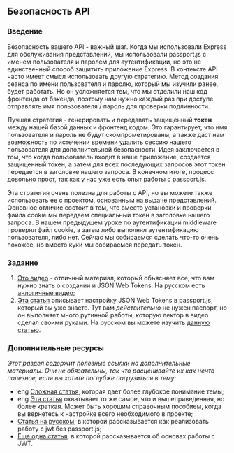 ## Безопасность API

### Введение

Безопасность вашего API - важный шаг. Когда мы использовали Express для обслуживания представлений, мы использовали passport.js с именем пользователя и паролем для аутентификации, но это не единственный способ защитить приложение Express. В контексте API часто имеет смысл использовать другую стратегию. Метод создания сеанса по имени пользователя и паролю, который мы изучили ранее, будет работать. Но он усложняется тем, что мы отделили наш код фронтенда от бэкенда, поэтому нам нужно каждый раз при доступе отправлять имя пользователя / пароль для проверки подлинности.

Лучшая стратегия - генерировать и передавать защищенный **токен** между нашей базой данных и фронтенд кодом. Это гарантирует, что имя пользователя и пароль не будут скомпрометированы, а также даст нам возможность по истечении времени удалить сессию нашего пользователя для дополнительной безопасности. Идея заключается в том, что когда пользователь входит в наше приложение, создается защищенный токен, а затем для всех последующих запросов этот токен передается в заголовке нашего запроса. В конечном итоге, процесс довольно прост, так как у нас уже есть опыт работы с passport.js.

Эта стратегия очень полезна для работы с API, но вы можете также использовать ее с проектом, основанным на выдаче представлений. Основное отличие состоит в том, что вместо установки и проверки файла cookie мы передаем специальный токен в заголовке нашего запроса. В нашем предыдущем уроке по аутентификации middleware проверял файл cookie, а затем либо выполнял аутентификацию пользователя, либо нет. Сейчас мы собираемся сделать что-то очень похожее, но вместо куки мы собираемся передать токен.

### Задание

1. [Это видео](https://www.youtube.com/watch?v=7nafaH9SddU) - отличный материал, который объясняет все, что вам нужно знать о создании и JSON Web Tokens. На русском есть [анлогичные видео](https://www.youtube.com/watch?v=vQldMjSJ6-w);
2. [Эта статья](https://medium.com/front-end-weekly/learn-using-jwt-with-passport-authentication-9761539c4314) описывает настройку JSON Web Tokens в passport.js, который вы уже знаете. Тут вам _действительно_ не нужен паспорт, но он выполняет много рутинной работы, которую лектор в видео сделал своими руками. На русском вы можете изучить [данную статью](https://medium.com/nuances-of-programming/%D1%83%D1%87%D0%B8%D0%BC%D1%81%D1%8F-%D1%80%D0%B0%D0%B1%D0%BE%D1%82%D0%B0%D1%82%D1%8C-%D1%81-%D0%B0%D1%83%D1%82%D0%B5%D0%BD%D1%82%D0%B8%D1%84%D0%B8%D0%BA%D0%B0%D1%86%D0%B8%D0%B5%D0%B9-%D0%B2-node-%D0%B8%D1%81%D0%BF%D0%BE%D0%BB%D1%8C%D0%B7%D1%83%D1%8F-passport-js-58c14b9fe823).

### Дополнительные ресурсы

_Этот раздел содержит полезные ссылки на дополнительные материалы. Они не обязательны, так что расценивайте их как нечто полезное, если вы хотите поглубже погрузиться в тему:_

- <span class="btn-fill btn btn-xs btn-success">eng</span> [Сложная статья](https://medium.com/swlh/a-practical-guide-for-jwt-authentication-using-nodejs-and-express-d48369e7e6d4), которая дает более глубокое понимание темы;
- <span class="btn-fill btn btn-xs btn-success">eng</span> [Эта статья](https://medium.com/@paul.allies/stateless-auth-with-express-passport-jwt-7a55ffae0a5c) охватывает то же самое, что и вышеприведенная, но более краткая. Может быть хорошим справочным пособием, когда вы вернетесь к настройке всего необходимого в проекте;
- [Статья на русском](https://habr.com/ru/company/ruvds/blog/457700/), в которой рассказывается как реализовать работу с jwt без passport.js;
- [Еще одна статья](https://vk.com/@loftblog-express-passport-i-json-web-token-jwt-autentifikaciya-dlya-n), в которой рассказывается об основах работы с JWT.
